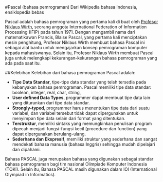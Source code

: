 #Pascal (bahasa pemrograman)
Dari Wikipedia bahasa Indonesia, ensiklopedia bebas

Pascal adalah bahasa pemrograman yang pertama kali di buat oleh [Profesor Niklaus Wirth](https://id.wikipedia.org/wiki/Niklaus_Wirth), 
seorang anggota International Federation of Information Processing (IFIP) pada tahun 1971.
Dengan mengambil nama dari matematikawan Prancis, Blaise Pascal, yang pertama kali menciptakan mesin penghitung, Profesor Niklaus Wirth membuat bahasa Pascal ini sebagai alat bantu untuk mengajarkan konsep pemrograman komputer kepada mahasiswanya. 
Selain itu, Profesor Niklaus Wirth membuat Pascal juga untuk melengkapi kekurangan-kekurangan bahasa pemrograman yang ada pada saat itu.

##Kelebihan
Kelebihan dari bahasa pemrograman Pascal adalah:
* **Tipe Data Standar**, tipe-tipe data standar yang telah tersedia pada kebanyakan bahasa pemrograman. Pascal memiliki tipe data standar: boolean, integer, real, char, string,
* **User defined Data Types**, programmer dapat membuat tipe data lain yang diturunkan dari tipe data standar.
* **Strongly-typed**, programmer harus menentukan tipe data dari suatu variabel, dan variabel tersebut tidak dapat dipergunakan untuk menyimpan tipe data selain dari format yang ditentukan.
* **Terstruktur**, memiliki sintaks yang memungkinkan penulisan program dipecah menjadi fungsi-fungsi kecil (procedure dan function) yang dapat dipergunakan berulang-ulang.
* **Sederhana dan Ekspresif**, memiliki struktur yang sederhana dan sangat mendekati bahasa manusia (bahasa Inggris) sehingga mudah dipelajari dan dipahami.

Bahasa PASCAL juga merupakan bahasa yang digunakan sebagai standar bahasa pemrograman bagi tim nasional Olimpiade Komputer Indonesia (TOKI). Selain itu, Bahasa PASCAL masih digunakan dalam IOI (International Olympiad in Informatics). 